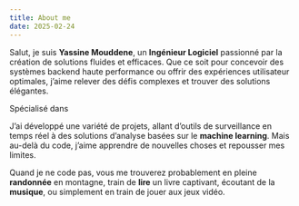 ```yaml
---
title: About me
date: 2025-02-24
---
```


Salut, je suis **Yassine Mouddene**, un **Ingénieur Logiciel** passionné par la création de solutions fluides et efficaces. Que ce soit pour concevoir des systèmes backend haute performance ou offrir des expériences utilisateur optimales, j’aime relever des défis complexes et trouver des solutions élégantes.

Spécialisé dans <React /><Angular /><Typescript/><Spring /><Java /><Django /><Python />

J’ai développé une variété de projets, allant d’outils de surveillance en temps réel à des solutions d’analyse basées sur le **machine learning**. Mais au-delà du code, j’aime apprendre de nouvelles choses et repousser mes limites.

Quand je ne code pas, vous me trouverez probablement en pleine **randonnée** en montagne, train de **lire** un livre captivant, écoutant de la **musique**, ou simplement en train de jouer aux jeux vidéo.